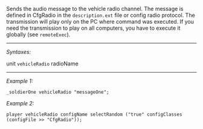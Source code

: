 Sends the audio message to the vehicle radio channel. The message is defined in CfgRadio in the `description.ext` file or config radio protocol. The transmission will play only on the PC where command was executed. If you need the transmission to play on all computers, you have to execute it globally (see `remoteExec`).


---
*Syntaxes:*

unit `vehicleRadio` radioName

---
*Example 1:*

```sqf
_soldierOne vehicleRadio "messageOne";
```

*Example 2:*

```sqf
player vehicleRadio configName selectRandom ("true" configClasses (configFile >> "CfgRadio"));
```